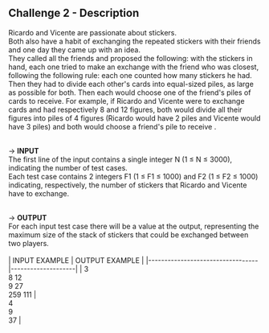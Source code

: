 ## Challenge 2 - Description 
Ricardo and Vicente are passionate about stickers.<br>
Both also have a habit of exchanging the repeated stickers with their friends and one day they came up with an idea. <br>
They called all the friends and proposed the following: with the stickers in hand, each one tried to make an exchange with the friend who was closest, following the following rule: each one counted how many stickers he had.<br>
Then they had to divide each other's cards into equal-sized piles, as large as possible for both. Then each would choose one of the friend's piles of cards to receive. For example, if Ricardo and Vicente were to exchange cards and had respectively 8 and 12 figures, both would divide all their figures into piles of 4 figures (Ricardo would have 2 piles and Vicente would have 3 piles) and both would choose a friend's pile to receive .<br> 
<br>

\-> **INPUT**<br>
The first line of the input contains a single integer N (1 ≤ N ≤ 3000), indicating the number of test cases.<br>
Each test case contains 2 integers F1 (1 ≤ F1 ≤ 1000) and F2 (1 ≤ F2 ≤ 1000) indicating, respectively, the number of stickers that Ricardo and Vicente have to exchange.<br>
<br>

\-> **OUTPUT**<br>
For each input test case there will be a value at the output, representing the maximum size of the stack of stickers that could be exchanged between two players.<br>
<br>
| INPUT EXAMPLE                    | OUTPUT EXAMPLE     |
|----------------------------------|--------------------|
| 3<br>8   12<br>9   27<br>259 111 | <br>4<br>9<br>37   |<br>
<br>